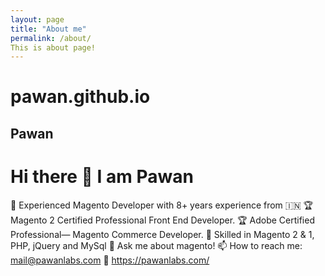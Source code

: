 ```yaml
---
layout: page
title: "About me"
permalink: /about/
This is about page!
---
```


# pawan.github.io
## Pawan
<h1>Hi there 👋 I am Pawan</h1>

🔭 Experienced Magento Developer with 8+ years experience from 🇮🇳
🏆 Magento 2 Certified Professional Front End Developer.
🏆 Adobe Certified Professional— Magento Commerce Developer.
👯 Skilled in Magento 2 & 1, PHP, jQuery and MySql
💬 Ask me about magento!
📫 How to reach me: mail@pawanlabs.com
🔗 https://pawanlabs.com/